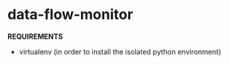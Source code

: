 # data-flow-monitor

**REQUIREMENTS**

* virtualenv (in order to install the isolated python environment)